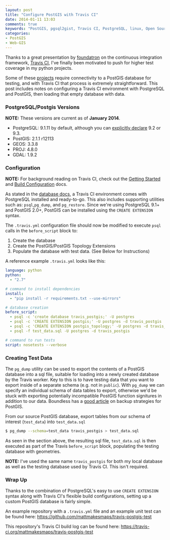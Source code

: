 ```yaml
---
layout: post
title: "Configure PostGIS with Travis CI"
date: 2014-01-11 13:03
comments: true
keywords: "PostGIS, pgsql2gist, Travis CI, PostgreSQL, linux, Open Source, GIS, psycopg2, unit test, nosetests"
categories: 
- PostGIS
- Web-GIS
---
```

Thanks to a great presentation by [foundatron](https://github.com/foundatron) on the continuous
integration framework, [Travis CI](https://travis-ci.org), I've finally been motivated to push
for higher test coverage in my python projects.

Some of these [projects](https://github.com/mattmakesmaps/pgsql2gist) require connectivity to a
PostGIS database for testing, and with Travis CI that process is extremely straightforward.
This post includes notes on configuring a Travis CI environment with PostgreSQL and PostGIS, then
loading that empty database with data.

### PostgreSQL/Postgis Versions
**NOTE:** These versions are current as of **January 2014**.

* PostgreSQL: 9.1.11 by default, although you can [explicitly declare](http://about.travis-ci.org/blog/2013-11-29-PostgreSQLql-92-93-now-available/) 9.2 or 9.3.
* PostGIS: 2.1.1 r12113
* GEOS: 3.3.8
* PROJ: 4.8.0
* GDAL: 1.9.2

### Configuration

**NOTE:** For background reading on Travis CI, check out the [Getting Started](http://about.travis-ci.org/docs/user/getting-started/) and [Build Configuration](http://about.travis-ci.org/docs/user/build-configuration/) docs.

As stated in the [database docs](http://about.travis-ci.org/docs/user/database-setup/#PostgreSQLQL),
a Travis CI environment comes with PostgreSQL installed and ready-to-go. This also includes supporting
utilities such as: `psql`,`pg_dump`, and `pg_restore`. Since we're using PostgreSQL 9.1+ and PostGIS 2.0+,
PostGIS can be installed using the `CREATE EXTENSION` syntax.

The `.travis.yml` configuration file should now be modified to execute `psql` calls in the
`before_script` block to:

1. Create the database
2. Create the PostGIS/PostGIS Topology Extensions
3. Populate the database with test data. (See Below for Instructions)

A reference example `.travis.yml` looks like this:

```yml
language: python
python:
  - "2.7"

# command to install dependencies
install:
  - "pip install -r requirements.txt --use-mirrors"

# database creation
before_script:
  - psql -c 'create database travis_postgis;' -U postgres
  - psql -c 'CREATE EXTENSION postgis;' -U postgres -d travis_postgis
  - psql -c 'CREATE EXTENSION postgis_topology;' -U postgres -d travis_postgis
  - psql -f test_data.sql -U postgres -d travis_postgis

# command to run tests
script: nosetests --verbose
```

### Creating Test Data

The `pg_dump` utility can be used to export the contents of a PostGIS database into a sql file,
suitable for loading into a newly created database by the Travis worker. Key to this is to have testing
data that you want to export inside of a separate schema (e.g. not in `public`). With `pg_dump` we can
specify an individual schema of data tables to export, otherwise we'd be stuck with exporting potentially
incompatible PostGIS function signitures in addition to our data. Boundless has a 
[good article](http://workshops.boundlessgeo.com/postgis-intro/backup.html) on backup strategies for PostGIS.

From our source PostGIS database, export tables from our schema of interest (`test_data`) into `test_data.sql`

``` bash
$ pg_dump --schema=test_data travis_postgis > test_data.sql
```

As seen in the section above, the resulting sql file, `test_data.sql` is then executed as part of the
Travis `before_script` block, populating the testing database with geometries.

**NOTE:** I've used the same name `travis_postgis` for both my local database as well as the testing
database used by Travis CI. This isn't required. 

### Wrap Up

Thanks to the combination of PostgreSQL's easy to use `CREATE EXTENSION` syntax along with Travis CI's flexible build configurations, setting up a custom PostGIS database is fairly simple.

An example repository with a `.travis.yml` file and an example unit test can be found here: https://github.com/mattmakesmaps/travis-postgis-test

This repository's Travis CI build log can be found here: https://travis-ci.org/mattmakesmaps/travis-postgis-test